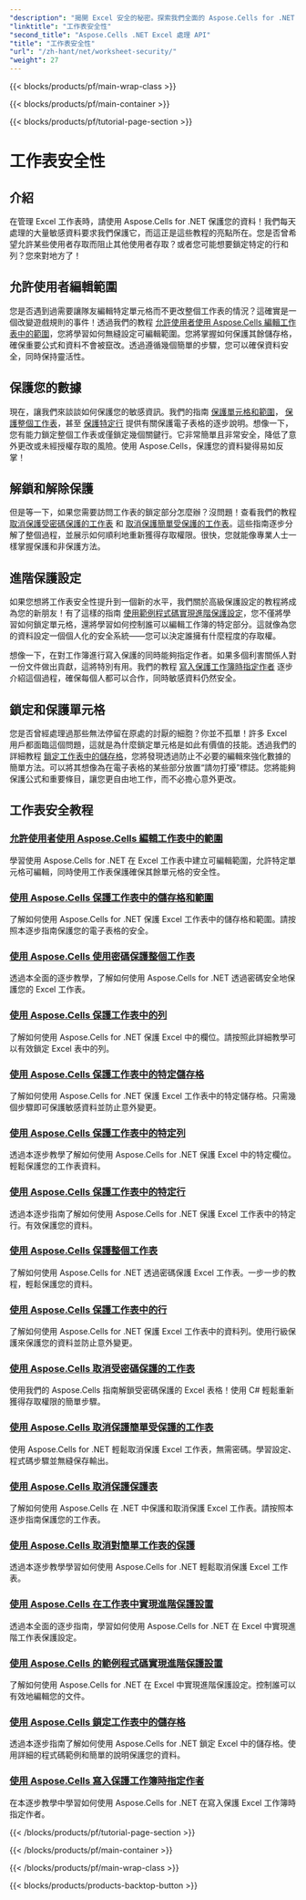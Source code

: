 ```yaml
---
"description": "揭開 Excel 安全的秘密。探索我們全面的 Aspose.Cells for .NET 教程，輕鬆保護、編輯和管理您的工作表。"
"linktitle": "工作表安全性"
"second_title": "Aspose.Cells .NET Excel 處理 API"
"title": "工作表安全性"
"url": "/zh-hant/net/worksheet-security/"
"weight": 27
---
```


{{< blocks/products/pf/main-wrap-class >}}

{{< blocks/products/pf/main-container >}}

{{< blocks/products/pf/tutorial-page-section >}}

# 工作表安全性

## 介紹

在管理 Excel 工作表時，請使用 Aspose.Cells for .NET 保護您的資料！我們每天處理的大量敏感資料要求我們保護它，而這正是這些教程的亮點所在。您是否曾希望允許某些使用者存取而阻止其他使用者存取？或者您可能想要鎖定特定的行和列？您來對地方了！

## 允許使用者編輯範圍
您是否遇到過需要讓隊友編輯特定單元格而不更改整個工作表的情況？這確實是一個改變遊戲規則的事件！透過我們的教程 [允許使用者使用 Aspose.Cells 編輯工作表中的範圍](./allow-edit-ranges/)，您將學習如何無縫設定可編輯範圍。您將掌握如何保護其餘儲存格，確保重要公式和資料不會被竄改。透過遵循幾個簡單的步驟，您可以確保資料安全，同時保持靈活性。

## 保護您的數據
現在，讓我們來談談如何保護您的敏感資訊。我們的指南 [保護單元格和範圍](./protect-cells-and-ranges/)， [保護整個工作表](./protect-worksheet/)，甚至 [保護特定行](./protect-specific-rows/) 提供有關保護電子表格的逐步說明。想像一下，您有能力鎖定整個工作表或僅鎖定幾個關鍵行。它非常簡單且非常安全，降低了意外更改或未經授權存取的風險。使用 Aspose.Cells，保護您的資料變得易如反掌！

## 解鎖和解除保護
但是等一下，如果您需要訪問工作表的鎖定部分怎麼辦？沒問題！查看我們的教程 [取消保護受密碼保護的工作表](./unprotect-password-worksheet/) 和 [取消保護簡單受保護的工作表](./unprotect-simply-protected/)。這些指南逐步分解了整個過程，並展示如何順利地重新獲得存取權限。很快，您就能像專業人士一樣掌握保護和非保護方法。

## 進階保護設定

如果您想將工作表安全性提升到一個新的水平，我們關於高級保護設定的教程將成為您的新朋友！有了這樣的指南 [使用範例程式碼實現進階保護設定](./advanced-protection-settings-example-code/)，您不僅將學習如何鎖定單元格，還將學習如何控制誰可以編輯工作簿的特定部分。這就像為您的資料設定一個個人化的安全系統——您可以決定誰擁有什麼程度的存取權。 

想像一下，在對工作簿進行寫入保護的同時能夠指定作者。如果多個利害關係人對一份文件做出貢獻，這將特別有用。我們的教程 [寫入保護工作簿時指定作者](./specify-author-write-protect-workbook/) 逐步介紹這個過程，確保每個人都可以合作，同時敏感資料仍然安全。

## 鎖定和保護單元格

您是否曾經處理過那些無法停留在原處的討厭的細胞？你並不孤單！許多 Excel 用戶都面臨這個問題，這就是為什麼鎖定單元格是如此有價值的技能。透過我們的詳細教程 [鎖定工作表中的儲存格](./lock-cells/)，您將發現透過防止不必要的編輯來強化數據的簡單方法。可以將其想像為在電子表格的某些部分放置“請勿打擾”標誌。您將能夠保護公式和重要條目，讓您更自由地工作，而不必擔心意外更改。 

## 工作表安全教程
### [允許使用者使用 Aspose.Cells 編輯工作表中的範圍](./allow-edit-ranges/)
學習使用 Aspose.Cells for .NET 在 Excel 工作表中建立可編輯範圍，允許特定單元格可編輯，同時使用工作表保護確保其餘單元格的安全性。
### [使用 Aspose.Cells 保護工作表中的儲存格和範圍](./protect-cells-and-ranges/)
了解如何使用 Aspose.Cells for .NET 保護 Excel 工作表中的儲存格和範圍。請按照本逐步指南保護您的電子表格的安全。
### [使用 Aspose.Cells 使用密碼保護整個工作表](./protect-worksheet-password/)
透過本全面的逐步教學，了解如何使用 Aspose.Cells for .NET 透過密碼安全地保護您的 Excel 工作表。
### [使用 Aspose.Cells 保護工作表中的列](./protect-columns/)
了解如何使用 Aspose.Cells for .NET 保護 Excel 中的欄位。請按照此詳細教學可以有效鎖定 Excel 表中的列。
### [使用 Aspose.Cells 保護工作表中的特定儲存格](./protect-specific-cells/)
了解如何使用 Aspose.Cells for .NET 保護 Excel 工作表中的特定儲存格。只需幾個步驟即可保護敏感資料並防止意外變更。
### [使用 Aspose.Cells 保護工作表中的特定列](./protect-specific-columns/)
透過本逐步教學了解如何使用 Aspose.Cells for .NET 保護 Excel 中的特定欄位。輕鬆保護您的工作表資料。
### [使用 Aspose.Cells 保護工作表中的特定行](./protect-specific-rows/)
透過本逐步指南了解如何使用 Aspose.Cells for .NET 保護 Excel 工作表中的特定行。有效保護您的資料。
### [使用 Aspose.Cells 保護整個工作表](./protect-worksheet/)
了解如何使用 Aspose.Cells for .NET 透過密碼保護 Excel 工作表。一步一步的教程，輕鬆保護您的資料。
### [使用 Aspose.Cells 保護工作表中的行](./protect-rows/)
了解如何使用 Aspose.Cells for .NET 保護 Excel 工作表中的資料列。使用行級保護來保護您的資料並防止意外變更。
### [使用 Aspose.Cells 取消受密碼保護的工作表](./unprotect-password-worksheet/)
使用我們的 Aspose.Cells 指南解鎖受密碼保護的 Excel 表格！使用 C# 輕鬆重新獲得存取權限的簡單步驟。 
### [使用 Aspose.Cells 取消保護簡單受保護的工作表](./unprotect-simply-protected/)
使用 Aspose.Cells for .NET 輕鬆取消保護 Excel 工作表，無需密碼。學習設定、程式碼步驟並無縫保存輸出。
### [使用 Aspose.Cells 取消保護保護表](./unprotect-protect-sheet/)
了解如何使用 Aspose.Cells 在 .NET 中保護和取消保護 Excel 工作表。請按照本逐步指南保護您的工作表。
### [使用 Aspose.Cells 取消對簡單工作表的保護](./unprotect-simple-sheet/)
透過本逐步教學學習如何使用 Aspose.Cells for .NET 輕鬆取消保護 Excel 工作表。
### [使用 Aspose.Cells 在工作表中實現進階保護設置](./implement-advanced-protection-settings/)
透過本全面的逐步指南，學習如何使用 Aspose.Cells for .NET 在 Excel 中實現進階工作表保護設定。
### [使用 Aspose.Cells 的範例程式碼實現進階保護設置](./advanced-protection-settings-example-code/)
了解如何使用 Aspose.Cells for .NET 在 Excel 中實現進階保護設定。控制誰可以有效地編輯您的文件。
### [使用 Aspose.Cells 鎖定工作表中的儲存格](./lock-cells/)
透過本逐步指南了解如何使用 Aspose.Cells for .NET 鎖定 Excel 中的儲存格。使用詳細的程式碼範例和簡單的說明保護您的資料。
### [使用 Aspose.Cells 寫入保護工作簿時指定作者](./specify-author-write-protect-workbook/)
在本逐步教學中學習如何使用 Aspose.Cells for .NET 在寫入保護 Excel 工作簿時指定作者。

{{< /blocks/products/pf/tutorial-page-section >}}

{{< /blocks/products/pf/main-container >}}

{{< /blocks/products/pf/main-wrap-class >}}

{{< blocks/products/products-backtop-button >}}